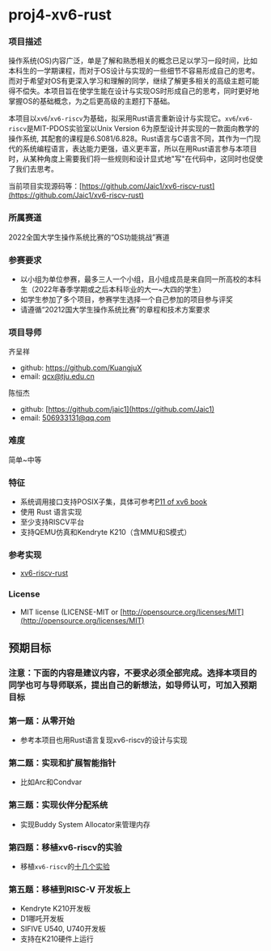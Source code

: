 # proj4-xv6-rust

### 项目描述
操作系统(OS)内容广泛，单是了解和熟悉相关的概念已足以学习一段时间，比如本科生的一学期课程，而对于OS设计与实现的一些细节不容易形成自己的思考。而对于希望对OS有更深入学习和理解的同学，继续了解更多相关的高级主题可能得不偿失。本项目旨在使学生能在设计与实现OS时形成自己的思考，同时更好地掌握OS的基础概念，为之后更高级的主题打下基础。

本项目以`xv6`/`xv6-riscv`为基础，拟采用Rust语言重新设计与实现它。`xv6`/`xv6-riscv`是MIT-PDOS实验室以Unix Version 6为原型设计并实现的一款面向教学的操作系统, 其配套的课程是6.S081/6.828。Rust语言与C语言不同，其作为一门现代的系统编程语言，表达能力更强，语义更丰富，所以在用Rust语言参与本项目时，从某种角度上需要我们将一些规则和设计显式地"写"在代码中，这同时也促使了我们去思考。

当前项目实现源码等：[https://github.com/Jaic1/xv6-riscv-rust](https://github.com/Jaic1/xv6-riscv-rust)

### 所属赛道
2022全国大学生操作系统比赛的“OS功能挑战”赛道

### 参赛要求
- 以小组为单位参赛，最多三人一个小组，且小组成员是来自同一所高校的本科生（2022年春季学期或之后本科毕业的大一~大四的学生）
- 如学生参加了多个项目，参赛学生选择一个自己参加的项目参与评奖
- 请遵循“20212国大学生操作系统比赛”的章程和技术方案要求

### 项目导师

齐呈祥 
- github:  https://github.com/KuangjuX
- email: qcx@tju.edu.cn

陈恒杰
- github: [https://github.com/jaic1](https://github.com/Jaic1)
- email: 506933131@qq.com

### 难度

简单~中等

### 特征
- 系统调用接口支持POSIX子集，具体可参考[P11 of xv6 book](https://pdos.csail.mit.edu/6.828/2020/xv6/book-riscv-rev1.pdf)
- 使用 Rust 语言实现
- 至少支持RISCV平台
- 支持QEMU仿真和Kendryte K210（含MMU和S模式）

### 参考实现
- [xv6-riscv-rust](https://github.com/Jaic1/xv6-riscv-rust)

### License
- MIT license (LICENSE-MIT or [http://opensource.org/licenses/MIT](http://opensource.org/licenses/MIT)

## 预期目标

### 注意：下面的内容是建议内容，不要求必须全部完成。选择本项目的同学也可与导师联系，提出自己的新想法，如导师认可，可加入预期目标

### 第一题：从零开始
- 参考本项目也用Rust语言复现xv6-riscv的设计与实现

### 第二题：实现和扩展智能指针
- 比如Arc和Condvar

### 第三题：实现伙伴分配系统
- 实现Buddy System Allocator来管理内存

### 第四题：移植xv6-riscv的实验
- 移植`xv6-riscv`的[十几个实验](https://pdos.csail.mit.edu/6.828/2020/labs/)

### 第五题：移植到RISC-V 开发板上
- Kendryte K210开发板
- D1哪吒开发板
- SIFIVE U540, U740开发板
- 支持在K210硬件上运行
